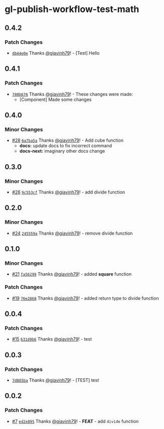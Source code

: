 # gl-publish-workflow-test-math

## 0.4.2

### Patch Changes

- [`db44e0e`](https://github.com/giavinh79/npm-publish-workflow/commit/db44e0ee66dad30ca25ae8f2f52a42796ccd0429) Thanks [@giavinh79](https://github.com/giavinh79)! - [Test] Hello

## 0.4.1

### Patch Changes

- [`780b676`](https://github.com/giavinh79/npm-publish-workflow/commit/780b67635d90e4f67e53956954502a4474251f61) Thanks [@giavinh79](https://github.com/giavinh79)! - These changes were made:
  - [Component] Made some changes

## 0.4.0

### Minor Changes

- [#28](https://github.com/giavinh79/npm-publish-workflow/pull/28) [`6a7ba5a`](https://github.com/giavinh79/npm-publish-workflow/commit/6a7ba5aed45280c4c727b7df2ea3488afb13cba9) Thanks [@giavinh79](https://github.com/giavinh79)! - Add cube function
  - **docs:** update docs to fix incorrect command
  - **docs-next:** imaginary other docs change

## 0.3.0

### Minor Changes

- [#26](https://github.com/giavinh79/npm-publish-workflow/pull/26) [`9c553cf`](https://github.com/giavinh79/npm-publish-workflow/commit/9c553cf192ec7bc38c7ef1b75ca00b4543f673d5) Thanks [@giavinh79](https://github.com/giavinh79)! - add divide function

## 0.2.0

### Minor Changes

- [#24](https://github.com/giavinh79/npm-publish-workflow/pull/24) [`245559a`](https://github.com/giavinh79/npm-publish-workflow/commit/245559adc9ab5e347637e75129b11a76f34f96da) Thanks [@giavinh79](https://github.com/giavinh79)! - remove divide function

## 0.1.0

### Minor Changes

- [#21](https://github.com/giavinh79/npm-publish-workflow/pull/21) [`fa56299`](https://github.com/giavinh79/npm-publish-workflow/commit/fa56299f28c5e29e345cce280c08dddcfc6ddd2b) Thanks [@giavinh79](https://github.com/giavinh79)! - added **square** function

### Patch Changes

- [#19](https://github.com/giavinh79/npm-publish-workflow/pull/19) [`76e2868`](https://github.com/giavinh79/npm-publish-workflow/commit/76e28684b6a645c57eab7a35effa53c23dd49477) Thanks [@giavinh79](https://github.com/giavinh79)! - added return type to divide function

## 0.0.4

### Patch Changes

- [#15](https://github.com/giavinh79/npm-publish-workflow/pull/15) [`631d9b6`](https://github.com/giavinh79/npm-publish-workflow/commit/631d9b6541af279fbf4b9c451a6c2781d17e0af5) Thanks [@giavinh79](https://github.com/giavinh79)! - test

## 0.0.3

### Patch Changes

- [`7d885ba`](https://github.com/giavinh79/npm-publish-workflow/commit/7d885baa64e7aa6f04de9f6134c91e80742d6e4a) Thanks [@giavinh79](https://github.com/giavinh79)! - [TEST] test

## 0.0.2

### Patch Changes

- [#7](https://github.com/giavinh79/npm-publish-workflow/pull/7) [`ed2e895`](https://github.com/giavinh79/npm-publish-workflow/commit/ed2e8958b9b20a2193000deb57307fda89452051) Thanks [@giavinh79](https://github.com/giavinh79)! - **FEAT** - add `divide` function
